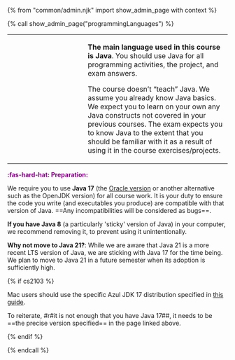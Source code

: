 {% from "common/admin.njk" import show_admin_page with context %}

{% call show_admin_page("programmingLanguages") %}
<div id="main">

<table class="two-column-content">
<tbody>
<tr>
<td width="160px">
 <pic eager src="{{baseUrl}}/admin/images/JamesGosling.png" width="150px"></pic>
</td>
<td>

**The main language used in this course is Java**. You should use
Java for all programming activities, the project, and exam answers.

<span tags="m--cs2103">

The course doesn’t “teach” Java. We assume you already know Java basics.
We expect you to learn on your own any Java constructs not covered in your previous courses.
The exam expects you to know Java to the extent that you should be familiar with it as a result of using it in the course exercises/projects.
</span>

</td>
</tr>
</tbody>
</table>

<box>

<span style="color:purple">**:fas-hard-hat: Preparation:**</span>

We require you to use **Java 17** (the [Oracle version](https://www.oracle.com/java/technologies/downloads/#java17) or another alternative such as the OpenJDK version) for all course work. It is your duty to ensure the code you write (and executables you produce) are compatible with that version of Java. ==Any incompatibilities will be considered as bugs==.

**If you have Java 8** (a particularly 'sticky' version of Java) in your computer, we recommend removing it, to prevent using it unintentionally.

**Why not move to Java 21?**: While we are aware that Java 21 is a more recent LTS version of Java, we are sticking with Java 17 for the time being. We plan to move to Java 21 in a future semester when its adoption is sufficiently high.

{% if cs2103 %}

<panel type="danger" header="[IMPORTANT] Advisory for :fab-apple: Mac users" expanded >

Mac users should use the specific Azul JDK 17 distribution specified in [this guide](https://se-education.org/guides/tutorials/javaInstallationMac.html).

To reiterate, #r#it is not enough that you have Java 17##, it needs to be ==the precise version specified== in the page linked above.

<!--
**The problem:** You might not be able to run the JAR files produced by some of the classmates due to various incompatibility issues between your environment and theirs, although you can still get your own JAR files to work in your computer.

**How to find if it applies to you:** If you are a Mac user, here are the steps to check if it applies to you:

1. Download the latest `addressbook.jar` from [here](https://github.com/se-edu/addressbook-level3/releases).
1. Open a terminal and navigate to the location where you saved the above file.
1. Check if you are using Java 11 by running the `java -version` command.
1. Launch the JAR using the `java -jar addressbook.jar` command.
1. If the text in the GUI appears garbled/unreadable, this advisory applies to you.

**Solution:** Some of our tutors looked into this problem and found a specific build of OpenJDK that doesn't seem to have these problems. If you are among the affected Mac users, please switch to that version of OpenJDK by following the instructions below.

Download and install the Azul build of OpenJDK 11 version found [here](https://www.azul.com/downloads/?version=java-11-lts&os=macos&architecture=arm-64-bit&package=jdk-fx) (scroll to the bottom of the page) -- it supports fat JAR files compiled by all other systems that we have tested. ==Remember to choose the `JDK FX`version (not any other versions)==.

![image](https://user-images.githubusercontent.com/1673303/133399726-93f98ee4-6efb-4f37-830d-46a72298ab49.png)

{{ icon_tip }} You can use https://sdkman.io to install Java e.g., `sdk install java 11.0.19.fx-zulu`

Recommended: Remove the other versions of OpenJDK so that you do not accidentally launch the JAR using the wrong version (this [video](https://www.youtube.com/watch?v=wwV_L3lKYYw) shows how)

After installation, the command `java --version` should give an output similar to the below:
```{.no-line-numbers}
openjdk 11.0.__ ____-__-__ LTS
OpenJDK Runtime Environment Zulu11.__+__-CA (build 11.0.__+_-LTS)
OpenJDK 64-Bit Server VM Zulu11.__+__-CA (build 11.0.__+_-LTS, mixed mode)
```

And `whereis java` should output `/usr/bin/java`

Recommended: Set the `JAVA_HOME`/`JDK_HOME` system variables to point to `/Library/Java/JavaVirtualMachines/zulu-11.jdk/Contents/Home`

If you encounter problems while doing the above or need more info, please ask in the forum.
-->
</panel>


{% endif %}
</box>

</div>

{% endcall %}
